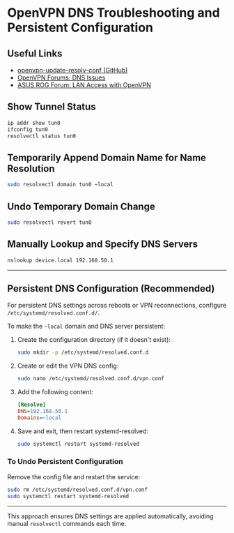 # OpenVPN DNS Troubleshooting and Persistent Configuration

## Useful Links
- [openvpn-update-resolv-conf (GitHub)](https://github.com/alfredopalhares/openvpn-update-resolv-conf)
- [OpenVPN Forums: DNS Issues](https://forums.openvpn.net/viewtopic.php?t=22159)
- [ASUS ROG Forum: LAN Access with OpenVPN](https://rog-forum.asus.com/t5/gaming-routers/setting-up-access-to-lan-with-openvpn/td-p/872043)

## Show Tunnel Status
```bash
ip addr show tun0
ifconfig tun0
resolvectl status tun0
```

## Temporarily Append Domain Name for Name Resolution
```bash
sudo resolvectl domain tun0 ~local
```

## Undo Temporary Domain Change
```bash
sudo resolvectl revert tun0
```

## Manually Lookup and Specify DNS Servers
```bash
nslookup device.local 192.168.50.1
```

---

## Persistent DNS Configuration (Recommended)
For persistent DNS settings across reboots or VPN reconnections, configure `/etc/systemd/resolved.conf.d/`.

To make the `~local` domain and DNS server persistent:

1. Create the configuration directory (if it doesn't exist):
   ```bash
   sudo mkdir -p /etc/systemd/resolved.conf.d
   ```
2. Create or edit the VPN DNS config:
   ```bash
   sudo nano /etc/systemd/resolved.conf.d/vpn.conf
   ```
3. Add the following content:
   ```ini
   [Resolve]
   DNS=192.168.50.1
   Domains=~local
   ```
4. Save and exit, then restart systemd-resolved:
   ```bash
   sudo systemctl restart systemd-resolved
   ```

### To Undo Persistent Configuration
Remove the config file and restart the service:
```bash
sudo rm /etc/systemd/resolved.conf.d/vpn.conf
sudo systemctl restart systemd-resolved
```

---

This approach ensures DNS settings are applied automatically, avoiding manual `resolvectl` commands each time.